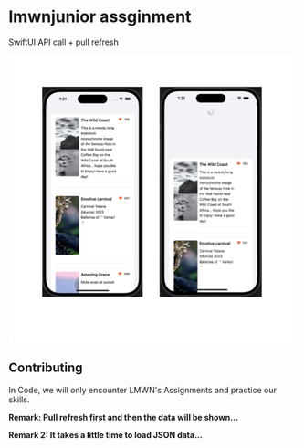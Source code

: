 # lmwnjunior assginment
SwiftUI API call + pull refresh

![Preview](pv-lmwn.png)

## Contributing

In Code, we will only encounter LMWN's Assignments and practice our skills.

**Remark: Pull refresh first and then the data will be shown...**

**Remark 2: It takes a little time to load JSON data...**
